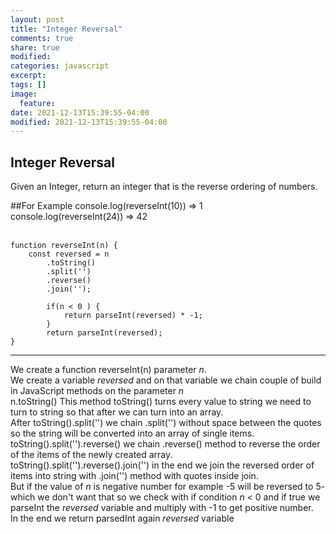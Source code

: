```yaml
---
layout: post
title: "Integer Reversal"
comments: true
share: true
modified:
categories: javascript
excerpt:
tags: []
image:
  feature:
date: 2021-12-13T15:39:55-04:00
modified: 2021-12-13T15:39:55-04:00
---
```


## Integer Reversal

Given an Integer, return an integer that is the reverse ordering of numbers.



##For Example
console.log(reverseInt(10)) => 1 <br>
console.log(reverseInt(24)) => 42 <br>
<br>




~~~
function reverseInt(n) {
	const reversed = n
		.toString()
		.split('')
		.reverse()
		.join('');

		if(n < 0 ) {
			return parseInt(reversed) * -1;
		}
		return parseInt(reversed);
}

~~~

___
We create a function reverseInt(n) parameter *n*. 
<br>
We create a variable *reversed* and on that variable we chain couple of build in JavaScript methods on the parameter *n*
<br>
n.toString() This method toString() turns every value to string we need to turn to string so that after we can turn into an array.
<br>
After toString().split('') we chain .split('') without space between the quotes so the string will be converted into an array of single items.
<br>
toString().split('').reverse() we chain .reverse() method to reverse the order of the items of the newly created array.
<br>
toString().split('').reverse().join('') in the end we join the reversed order of items into string with .join('') method with quotes inside join.
<br>
But if the value of *n* is negative number for example -5 will be reversed to 5- which we don't want that so we check with if condition *n* < 0 and if true we parseInt the *reversed* variable and multiply with -1 to get positive number.
<br>
In the end we return parsedInt again *reversed* variable 
